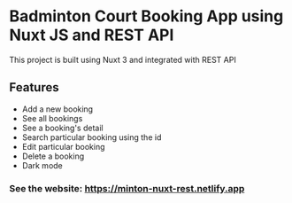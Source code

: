 # Badminton Court Booking App using Nuxt JS and REST API
This project is built using Nuxt 3 and integrated with REST API

## Features
- Add a new booking
- See all bookings
- See a booking's detail
- Search particular booking using the id
- Edit particular booking
- Delete a booking
- Dark mode

### See the website: https://minton-nuxt-rest.netlify.app
